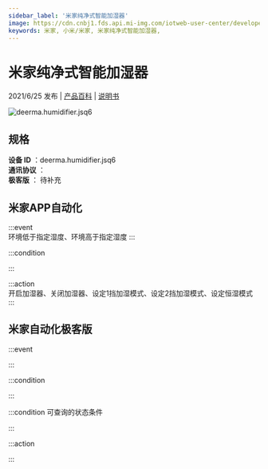 ```yaml
---
sidebar_label: '米家纯净式智能加湿器'
image: https://cdn.cnbj1.fds.api.mi-img.com/iotweb-user-center/developer_1679047905748J3UE8kp1.png?GalaxyAccessKeyId=AKVGLQWBOVIRQ3XLEW&Expires=9223372036854775807&Signature=ToOgTcFeNmGnMdl/GBOTlhgsQm0=
keywords: 米家, 小米/米家, 米家纯净式智能加湿器, 
---
```

# 米家纯净式智能加湿器

2021/6/25 发布 | [产品百科](https://home.mi.com/webapp/content/baike/product/index.html?model=deerma.humidifier.jsq6/) | [说明书](https://home.mi.com/views/introduction.html?model=deerma.humidifier.jsq6&region=cn)

![deerma.humidifier.jsq6](https://cdn.cnbj1.fds.api.mi-img.com/iotweb-user-center/developer_1679047905748J3UE8kp1.png?GalaxyAccessKeyId=AKVGLQWBOVIRQ3XLEW&Expires=9223372036854775807&Signature=ToOgTcFeNmGnMdl/GBOTlhgsQm0=)

## 规格  
> 
**设备 ID** ：deerma.humidifier.jsq6  
**通讯协议** ：  
**极客版**  ： 待补充 


## 米家APP自动化  

:::event  
环境低于指定湿度、环境高于指定湿度
:::

:::condition  

:::

:::action   
开启加湿器、关闭加湿器、设定1挡加湿模式、设定2挡加湿模式、设定恒湿模式
:::

## 米家自动化极客版  

:::event  

:::

:::condition  

:::

:::condition 可查询的状态条件  

:::

:::action  

:::

        
